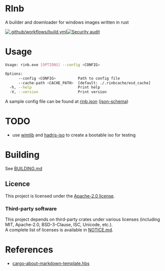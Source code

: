 # RInb
A builder and downloader for windows images written in rust

[![.github/workflows/build.yml](https://github.com/kaliiiiiiiiii/rinb/actions/workflows/build.yml/badge.svg)](https://github.com/kaliiiiiiiiii/rinb/actions/workflows/build.yml)[![Security audit](https://github.com/kaliiiiiiiiii/rinb/actions/workflows/audit-check.yml/badge.svg)](https://github.com/kaliiiiiiiiii/rinb/actions/workflows/audit-check.yml)

# Usage
```bash
Usage: rinb.exe [OPTIONS] --config <CONFIG>

Options:
      --config <CONFIG>          Path to config file
      --cache-path <CACHE_PATH>  [default: ./.rinbcache/esd_cache]
  -h, --help                     Print help
  -V, --version                  Print version
```
A sample config file can be found at [rinb.json](rinb.json) ([json-schema](rinb_schema.json))

# TODO
- use [wimlib](https://codeberg.org/erin/toolsnt/src/branch/trunk/wimlib) and [hadris-iso](https://crates.io/crates/hadris-iso) to create a bootable iso for testing

# Building
See [BUILDING.md](./BUILDING.md)

## Licence

This project is licensed under the [Apache-2.0 license](./LICENSE.txt).

### Third-party software
This project depends on third-party crates under various licenses 
(including MIT, Apache-2.0, BSD-3-Clause, ISC, Unicode, etc.).  
A complete list of licenses is available in [NOTICE.md](./NOTICE.md).

# References
- [cargo-about-markdown-template.hbs](https://github.com/takkt-ag/persevere/blob/6e0f40d47a8ce5dd5ec83bc102053996f59b7291/.tools/cargo-about-markdown-template.hbs)